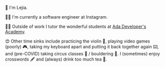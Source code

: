 :wave: I'm Lejia.

:woman_technologist: I'm currently a software engineer at Instagram. 

:woman_teacher:	Outside of work I tutor the wonderful students at [Ada Developer's Academy](https://adadevelopersacademy.org/). 

:heart_eyes: Other time sinks include practicing the violin :violin:, playing video games (poorly) :video_game:, taking my keyboard apart and putting it back together again :keyboard:, and (pre-COVID) taking circus classes :cartwheeling: / bouldering :climbing:. I (sometimes) enjoy crosswords :fountain_pen: and (always) drink too much tea :tea:.

